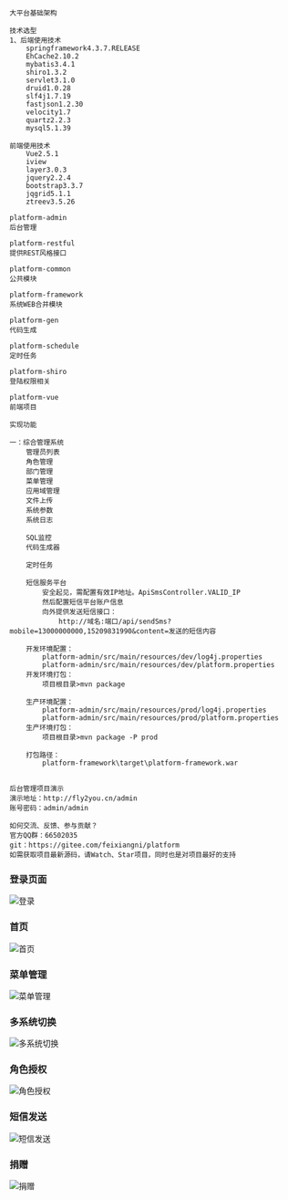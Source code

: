     大平台基础架构

    技术选型
    1、后端使用技术
        springframework4.3.7.RELEASE
        EhCache2.10.2
        mybatis3.4.1
        shiro1.3.2
        servlet3.1.0
        druid1.0.28
        slf4j1.7.19
        fastjson1.2.30
        velocity1.7
        quartz2.2.3
        mysql5.1.39
        
    前端使用技术
        Vue2.5.1
        iview
        layer3.0.3
        jquery2.2.4
        bootstrap3.3.7
        jqgrid5.1.1
        ztreev3.5.26

    platform-admin 
    后台管理

    platform-restful 
    提供REST风格接口

    platform-common 
    公共模块

    platform-framework 
    系统WEB合并模块
    
    platform-gen 
    代码生成

    platform-schedule 
    定时任务

    platform-shiro 
    登陆权限相关
    
    platform-vue 
    前端项目

    实现功能

    一：综合管理系统
        管理员列表
        角色管理
        部门管理
        菜单管理
        应用域管理
        文件上传
        系统参数
        系统日志
        
        SQL监控
        代码生成器
        
        定时任务
        
        短信服务平台
            安全起见，需配置有效IP地址。ApiSmsController.VALID_IP
            然后配置短信平台账户信息
		    向外提供发送短信接口：
		        http://域名:端口/api/sendSms?mobile=13000000000,15209831990&content=发送的短信内容
		
		开发环境配置：
			platform-admin/src/main/resources/dev/log4j.properties
			platform-admin/src/main/resources/dev/platform.properties
		开发环境打包：
			项目根目录>mvn package
		
		生产环境配置：
			platform-admin/src/main/resources/prod/log4j.properties
			platform-admin/src/main/resources/prod/platform.properties
		生产环境打包：
			项目根目录>mvn package -P prod
		
		打包路径：
			platform-framework\target\platform-framework.war
		
		
    后台管理项目演示
    演示地址：http://fly2you.cn/admin
    账号密码：admin/admin
    
    如何交流、反馈、参与贡献？
    官方QQ群：66502035
    git：https://gitee.com/feixiangni/platform
    如需获取项目最新源码，请Watch、Star项目，同时也是对项目最好的支持

	
### 登录页面
![](https://platform-wxmall.oss-cn-beijing.aliyuncs.com/upload/20180618/13484892802ad2.png "登录")
### 首页
![](https://platform-wxmall.oss-cn-beijing.aliyuncs.com/upload/20180618/134920465c011b.png "首页")
### 菜单管理
![](https://platform-wxmall.oss-cn-beijing.aliyuncs.com/upload/20180618/135042481d1b4e.png "菜单管理")
### 多系统切换
![](https://platform-wxmall.oss-cn-beijing.aliyuncs.com/upload/20180618/134937754189a3.png "多系统切换")
### 角色授权
![](https://platform-wxmall.oss-cn-beijing.aliyuncs.com/upload/20180618/13495698447ff5.png "角色授权")
### 短信发送
![](https://platform-wxmall.oss-cn-beijing.aliyuncs.com/upload/20180618/1350145323d71d.png "短信发送")
### 捐赠
![](https://platform-wxmall.oss-cn-beijing.aliyuncs.com/upload/20180618/13505517181d30.png "捐赠")